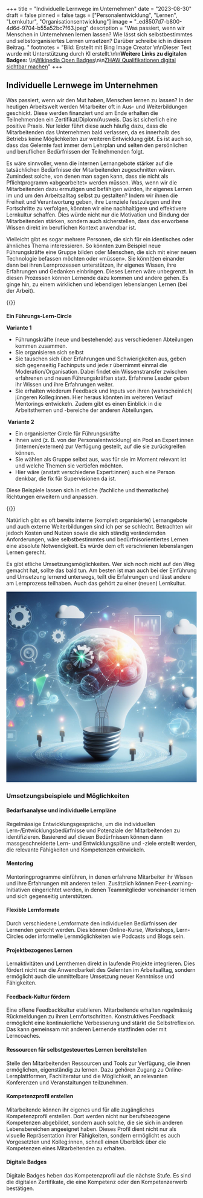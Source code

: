 +++
title = "Individuelle Lernwege im Unternehmen"
date = "2023-08-30"
draft = false
pinned = false
tags = ["Personalentwicklung", "Lernen", "Lernkultur", "Organisationsentwicklung"]
image = "_ed8507d7-b800-4d6d-9704-b55a52bc7f63.jpeg"
description = "Was passiert, wenn wir Menschen in Unternehmen lernen lassen? Wie lässt sich selbstbestimmtes und selbstorganisiertes Lernen umsetzen? Darüber schreibe ich in diesem Beitrag. "
footnotes = "Bild: Erstellt mit Bing Image Creator \n\nDieser Text wurde mit Unterstützung durch KI erstellt.\n\n**Weitere Links zu digitalen Badges:** \\\n[Wikipedia Open Badges](https://de.wikipedia.org/wiki/Open_Badges)\n\n[ZHAW Qualifikationen digital sichtbar machen]([](<https://de.wikipedia.org/wiki/Open_Badges>)<https://blog.zhaw.ch/lehren-und-lernen/qualifikationen-digital-sichtbar-machen-das-zhaw-pilotprojekt-open-digital-badges/>)"
+++
## Individuelle Lernwege im Unternehmen

Was passiert, wenn wir den Mut haben, Menschen lernen zu lassen? In der heutigen Arbeitswelt werden Mitarbeiter oft in Aus- und Weiterbildungen geschickt. Diese werden finanziert und am Ende erhalten die Teilnehmenden ein Zertifikat/Diplom/Ausweis. Das ist sicherlich eine positive Praxis. Nur leider führt diese auch häufig dazu, dass die Mitarbeitenden das Unternehmen bald verlassen, da es innerhalb des Betriebs keine Möglichkeiten zur weiteren Entwicklung gibt. Es ist auch so, dass das Gelernte fast immer dem Lehrplan und selten den persönlichen und beruflichen Bedürfnissen der Teilnehmenden folgt.

Es wäre sinnvoller, wenn die internen Lernangebote stärker auf die tatsächlichen Bedürfnisse der Mitarbeitenden zugeschnitten wären. Zumindest solche, von denen man sagen kann, dass sie nicht als Pflichtprogramm «abgearbeitet» werden müssen. Was, wenn wir die Mitarbeitenden dazu ermutigen und befähigen würden, ihr eigenes Lernen im und um den Arbeitsalltag selbst zu gestalten? Indem wir ihnen die Freiheit und Verantwortung geben, ihre Lernziele festzulegen und ihre Fortschritte zu verfolgen, könnten wir eine nachhaltigere und effektivere Lernkultur schaffen. Dies würde nicht nur die Motivation und Bindung der Mitarbeitenden stärken, sondern auch sicherstellen, dass das erworbene Wissen direkt im beruflichen Kontext anwendbar ist.

Vielleicht gibt es sogar mehrere Personen, die sich für ein identisches oder ähnliches Thema interessieren. So könnten zum Beispiel neue Führungskräfte eine Gruppe bilden oder Menschen, die sich mit einer neuen Technologie befassen möchten oder «müssen». Sie könn(t)en einander dann bei ihren Lernprozessen unterstützen, ihr eigenes Wissen, ihre Erfahrungen und Gedanken einbringen. Dieses Lernen wäre unbegrenzt. In diesen Prozessen können Lernende dazu kommen und andere gehen. Es ginge hin, zu einem wirklichen und lebendigen lebenslangen Lernen (bei der Arbeit). 

{{<box title="Beispiel Führungsentwicklung">}}

#### 
**Ein Führungs-Lern-Circle** 

**Variante 1**

* Führungskräfte (neue und bestehende) aus verschiedenen Abteilungen kommen zusammen.
* Sie organisieren sich selbst
* Sie tauschen sich über Erfahrungen und Schwierigkeiten aus, geben sich gegenseitig Fachinputs und jede:r übernimmt einmal die Moderation/Organisation. Dabei findet ein Wissenstransfer zwischen erfahrenen und neuen Führungskräften statt. Erfahrene Leader geben ihr Wissen und ihre Erfahrungen weiter. 
* Sie erhalten wiederum Feedback und Inputs von ihren (wahrscheinlich) jüngeren Kolleg:innen. Hier heraus könnten im weiteren Verlauf Mentorings entwickeln. Zudem gibt es einen Einblick in die Arbeitsthemen und -bereiche der anderen Abteilungen. 

 **Variante 2**

* Ein organisierter Circle für Führungskräfte 
* Ihnen wird (z. B. von der Personalentwicklung) ein Pool an Expert:innen (internen/externen) zur Verfügung gestellt, auf die sie zurückgreifen können. 
* Sie wählen als Gruppe selbst aus, was für sie im Moment relevant ist und welche Themen sie vertiefen möchten. 
* Hier wäre (anstatt verschiedene Expert:innen) auch eine Person denkbar, die fix für Supervisionen da ist.

Diese Beispiele lassen sich in etliche (fachliche und thematische) Richtungen erweitern und anpassen. 


{{</box>}}

Natürlich gibt es oft bereits interne (komplett organisierte) Lernangebote und auch externe Weiterbildungen sind ich per se schlecht. Betrachten wir jedoch Kosten und Nutzen sowie die sich ständig verändernden Anforderungen, wäre selbstbestimmtes und bedürfnisorientiertes Lernen eine absolute Notwendigkeit. Es würde dem oft verschrienen lebenslangen Lernen gerecht. 

Es gibt etliche Umsetzungsmöglichkeiten. Wer sich noch nicht auf den Weg gemacht hat, sollte das bald tun. Am besten ist man auch bei der Einführung und Umsetzung lernend unterwegs, teilt die Erfahrungen und lässt andere am Lernprozess teilhaben. Auch das gehört zu einer (neuen) Lernkultur. 

![](_ed8507d7-b800-4d6d-9704-b55a52bc7f63.jpeg)

### Umsetzungsbeispiele und Möglichkeiten

#### Bedarfsanalyse und individuelle Lernpläne

Regelmässige Entwicklungsgespräche, um die individuellen Lern-/Entwicklungsbedürfnisse und Potenziale der Mitarbeitenden zu identifizieren. Basierend auf diesen Bedürfnissen können dann massgeschneiderte Lern- und Entwicklungspläne und -ziele erstellt werden, die relevante Fähigkeiten und Kompetenzen entwickeln. 

#### Mentoring 

Mentoringprogramme einführen, in denen erfahrene Mitarbeiter ihr Wissen und ihre Erfahrungen mit anderen teilen. Zusätzlich können Peer-Learning-Initiativen eingerichtet werden, in denen Teammitglieder voneinander lernen und sich gegenseitig unterstützen.

#### Flexible Lernformate

Durch verschiedene Lernformate den individuellen Bedürfnissen der Lernenden gerecht werden. Dies können Online-Kurse, Workshops, Lern-Circles oder informelle Lernmöglichkeiten wie Podcasts und Blogs sein.

#### Projektbezogenes Lernen

Lernaktivitäten und Lernthemen direkt in laufende Projekte integrieren. Dies fördert nicht nur die Anwendbarkeit des Gelernten im Arbeitsalltag, sondern ermöglicht auch die unmittelbare Umsetzung neuer Kenntnisse und Fähigkeiten.

#### Feedback-Kultur fördern

Eine offene Feedbackkultur etablieren. Mitarbeitende erhalten regelmässig Rückmeldungen zu ihren Lernfortschritten. Konstruktives Feedback ermöglicht eine kontinuierliche Verbesserung und stärkt die Selbstreflexion. Das kann gemeinsam mit anderen Lernende stattfinden oder mit Lerncoaches. 

#### Ressourcen für selbstgesteuertes Lernen bereitstellen

Stelle den Mitarbeitenden Ressourcen und Tools zur Verfügung, die ihnen ermöglichen, eigenständig zu lernen. Dazu gehören Zugang zu Online-Lernplattformen, Fachliteratur und die Möglichkeit, an relevanten Konferenzen und Veranstaltungen teilzunehmen.

#### Kompetenzprofil erstellen

Mitarbeitende können ihr eigenes und für alle zugängliches Kompetenzprofil erstellen. Dort werden nicht nur berufsbezogene Kompetenzen abgebildet, sondern auch solche, die sie sich in anderen Lebensbereichen angeeignet haben. Dieses Profil dient nicht nur als visuelle Repräsentation ihrer Fähigkeiten, sondern ermöglicht es auch Vorgesetzten und Kolleg:innen, schnell einen Überblick über die Kompetenzen eines Mitarbeitenden zu erhalten. 

#### Digitale Badges

Digitale Badges heben das Kompetenzprofil auf die nächste Stufe. Es sind die digitalen Zertifikate, die eine Kompetenz oder den Kompetenzerwerb bestätigen.